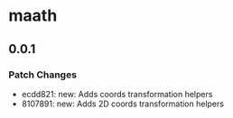 # maath

## 0.0.1
### Patch Changes

- ecdd821: new: Adds coords transformation helpers
- 8107891: new: Adds 2D coords transformation helpers
